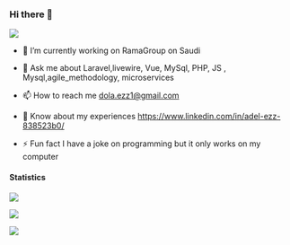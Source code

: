 ### Hi there 👋

![](https://komarev.com/ghpvc/?username=adel-ezz)

- 🔭 I’m currently working on RamaGroup on Saudi
- 💬 Ask me about Laravel,livewire, Vue, MySql, PHP, JS , Mysql,agile_methodology, microservices 
- 📫 How to reach me dola.ezz1@gmail.com
- 📄 Know about my experiences https://www.linkedin.com/in/adel-ezz-838523b0/

- ⚡ Fun fact I have a joke on programming but it only works on my computer



<!--![trophy](https://github-profile-trophy.vercel.app/?username=adel-ezz)
-->



<!--
**adel-ezz/adel-ezz** is a ✨ _special_ ✨ repository because its `README.md` (this file) appears on your GitHub profile.

Here are some ideas to get you started:

- 🔭 I’m currently working on ...
- 🌱 I’m currently learning ...
- 👯 I’m looking to collaborate on ...
- 🤔 I’m looking for help with ...
- 💬 Ask me about ...
- 📫 How to reach me: ...
- 😄 Pronouns: ...
- ⚡ Fun fact: ...
-->


#### Statistics
![](http://github-profile-summary-cards.vercel.app/api/cards/profile-details?username=adel-ezz&theme=default)

![](http://github-profile-summary-cards.vercel.app/api/cards/repos-per-language?username=adel-ezz&theme=default)

![](http://github-profile-summary-cards.vercel.app/api/cards/most-commit-language?username=adel-ezz&theme=default)